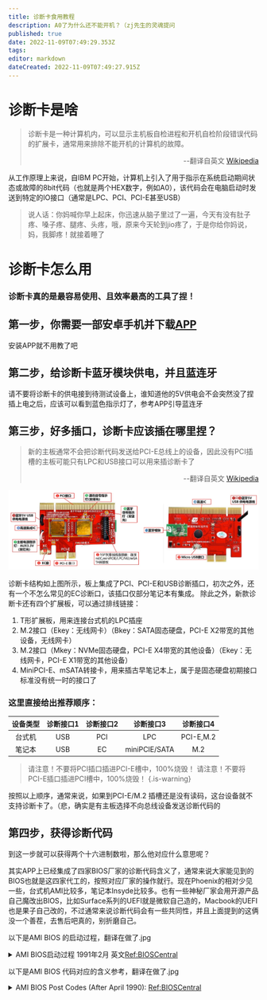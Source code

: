 ```yaml
---
title: 诊断卡食用教程
description: A0了为什么还不能开机？（zj先生的灵魂提问
published: true
date: 2022-11-09T07:49:29.353Z
tags: 
editor: markdown
dateCreated: 2022-11-09T07:49:27.915Z
---
```


# 诊断卡是啥
> 诊断卡是一种计算机内，可以显示主机板自检进程和开机自检阶段错误代码的扩展卡，通常用来排除不能开机的计算机的故障。 
> <p align="right">--翻译自英文 <a href="https://en.wikipedia.org/wiki/POST_card/">Wikipedia</a> </p>

从工作原理上来说，自IBM PC开始，计算机上引入了用于指示在系统启动期间状态或故障的8bit代码（也就是两个HEX数字，例如A0），该代码会在电脑启动时发送到特定的IO接口（通常是LPC、PCI、PCI-E甚至USB）  

> 说人话：你妈喊你早上起床，你迅速从脑子里过了一遍，今天有没有肚子疼、嗓子疼、腿疼、头疼，哦，原来今天轮到jio疼了，于是你给你妈说，妈，我脚疼！就接着睡了

# 诊断卡怎么用

### 诊断卡真的是最容易使用、且效率最高的工具了捏！

## 第一步，你需要一部安卓手机并下载[APP](http://nas.kjfwd.com:31200/sharing/nrdO5IuJ2)  

安装APP就不用教了吧

## 第二步，给诊断卡蓝牙模块供电，并且蓝连牙

请不要将诊断卡的供电接到待测试设备上，谁知道他的5V供电会不会突然没了捏
插上电之后，应该可以看到蓝色指示灯了，参考APP引导蓝连牙  

## 第三步，好多插口，诊断卡应该插在哪里捏？

> 新的主板通常不会把诊断代码发送给PCI-E总线上的设备，因此没有PCI插槽的主板可能只有LPC和USB接口可以用来插诊断卡了 
> <p align="right">--翻译自英文 <a href="https://en.wikipedia.org/wiki/POST_card/">Wikipedia</a> </p>

![postcard.jpg](/manual/img/post_postcard.jpg)

诊断卡结构如上图所示，板上集成了PCI、PCI-E和USB诊断插口，初次之外，还有一个不怎么常见的EC诊断口，该插口仅部分笔记本有集成。
除此之外，新款诊断卡还有四个扩展板，可以通过排线链接：
1. T形扩展板，用来连接台式机的LPC插座
2. M.2接口（Ekey：无线网卡）（Bkey：SATA固态硬盘，PCI-E X2带宽的其他设备，无线网卡）
3. M.2接口（Mkey：NVMe固态硬盘，PCI-E X4带宽的其他设备）（Ekey：无线网卡，PCI-E X1带宽的其他设备）
4. MiniPCI-E、mSATA转接卡，用来插古早笔记本上，属于是固态硬盘初期接口标准没有统一时的接口了

### 这里直接给出推荐顺序：

|   设备类型  |  诊断接口1  |  诊断接口2  |  诊断接口3  |  诊断接口4  |  
| :----: | :----: | :----: | :----: | :----: |
| 台式机  | USB |  PCI |  LPC |  PCI-E,M.2  |   
| 笔记本 | USB |  EC |  miniPCIE/SATA  |  M.2  |   

> 请注意！不要将PCI插口插进PCI-E槽中，100%烧毁！
> 请注意！不要将PCI-E插口插进PCI槽中，100%烧毁！
{.is-warning}  


按照以上顺序，通常来说，如果到PCI-E/M.2 插槽还是没有读码，这台设备就不支持诊断卡了。（悲，确实是有主板选择不向总线设备发送诊断代码的  

## 第四步，获得诊断代码

到这一步就可以获得两个十六进制数啦，那么他对应什么意思呢？  
  
其实APP上已经集成了四家BIOS厂家的诊断代码含义了，通常来说大家能见到的BIOS也就是这四家代工的，按照对应厂家的操作就行。现在Phoenix的相对少见一些，台式机AMI比较多，笔记本Insyde比较多。也有一些神秘厂家会用开源产品自己魔改出BIOS，比如Surface系列的UEFI就是微软自己造的，Macbook的UEFI也是果子自己改的，不过通常来说诊断代码会有一些共同性，并且上面提到的这俩没一个善茬，去售后吧真的，别折磨自己。

以下是AMI BIOS 的启动过程，翻译在做了.jpg  

<details>
<summary>AMI BIOS启动过程 1991年2月 英文<a href="http://www.bioscentral.com/postcodes/amibios.htm">Ref:BIOSCentral</a></summary>
<br>
  
|  Name  |  Post Procedures  |  启动阶段 |  
| :----: | :----: | :----: |  
|  NMI disable  |  NMI interrupt line to the CPU is disabled by setting bit 7 I?O port 70h (CMOS)  |  不可屏蔽中断禁用，类似于复位信号恢复 |  
| Power On Delay  | Once the keyboard controller gets power, it sets the hard and soft reset bits.  Check the keyboard controller or clock generator if a failure occurs |  检查键盘控制器电源，检查键盘控制器或时钟发生器是否失效  |  
| Initialize Chipsets | Check the BIOS, CLOCK and chipsets | 初始化芯片组、时钟和BIOS |  
| Reset Determination | The BIOS reads the bits in the keyboard controller to see if a hard or soft reset is required (a soft reset will not test memory above 64K).  Failure could be the BIOS or keyboard controller | 读取键盘确认是否需要软/硬重置，软重置不会重置64K以上的存储，其他可能导致软/硬重置的因素可能是BIOS或者键盘 |  
| ROM BIOS Checksum | 	The BIOS performs a checksum on itself and adds a preset factory value that should make it equal to 00.  If a failure occurs, check the BIOS chips | BIOS执行BIOS程序校验和自检，若校验和检测阶段出错，检查BIOS存储芯片 |  
| Keyboard Test | 	A command is sent to the 8042 keyboard controller which performs a test and sets a buffer space for commands.  After the buffer is defined the BIOS sends a command byte, writes data to the buffer, checks the high order bits of the internal keyboard controller and issues a No Operation (NOP) command | 向8042键盘控制器发送测试命令并设置命令缓存，之后会向缓存写数据并检查键盘是否会响应"误操作"命令 |  
| CMOS | Shutdown byte in CMOS RAM offset 0F is tested, the BIOS checksum calculated and diagnostic byte 0E updated before the CMOS RAM area is initialized and updated for date and time.  Check the RTC and CMOS chip or battery if a failure occurs |  |  
| DMA (8237) and PIC (8259) Disable | The DMA and Programmable Interrupt Controller are disabled before the POST proceeds and further.  Check the 8237 or 8259 chips if a failure occurs | 在后续POST过程中禁用<a href="https://nec.edu.np/faculty/pramodg/8237_DMA.pdf">DMA</a>和<a href="https://en.wikipedia.org/wiki/Intel_8259">PIC</a>控制器，如果有此阶段的错误代码检查8237和8259芯片 |  
| Video Disable | 	The video controller is disabled and port B initialized.  Check the video adapter if a failure occurs | 禁用视频控制器（ |  
| Chipset Initialized and Memory Detected | Memory addressed in 64K blocks.   Failure would be in the chipset.  If all memory is not seen, failure could be in a chip in the block after the last one seen |  |  
| PIT Test | The timing functions of the 8254 Programmable Interrupt Timer are tested.  The PIT and RTC chips normally cause errors here |  |  
| Memory Refresh | PIT's ability to refresh memory is tested.  If an XT, DMA controller #1 handles this.  Failure is normally the PIT (8254) in AT's or the 8237, DMA #1, in XT's |  |  
| Address Line | Test the address lines in the first 64K of RAM.  If a failure occurs, an address line may be the problem |  |  
| Base 64K | Data patterns are written to the first 64K of RAM, unless there is a bad RAM chip in which case you will get a failure |  |  
| Chipset Initialization | The PIT, PIC and DMA controllers are initialized |  |  
| Set Interrupt Table | Interrupt vector table used by PIC is installed in low memory, the first 2K |  |  
| 8042 Keyboard Controller Check | The BIOS reads the buffer area in the keyboard controller I/O port 60.  Failure here is normally the keyboard controller |  |  
| Video Tests | The type of video adapter is checked for, then a series of tests are performed on the adapter and monitor |  |  
| BIOS Data Area | The vector table is checked for proper operation and video memory verified before protected mode tests are entered into.   This is done so that any errors found are displayed on the monitor |  |  
| Protected Mode Tests | Perform reads and writes to all memory locations below 1MB.  Failure at this point indicate a bad RAM chip, the 8042 Keyboard Controller or a data line |  |  
| DMA Chips | The DMA registers are tested using a data pattern |  |  
| Final Initialization | 	these differ with each version.   Typically, the floppy and hard drives are tested and initialized and a check is made for serial and parallel devices.  The information gathered is then compared against the contents of the CMOS and you will see the results of any failures on the monitor |  |  
| BOOT | 	The BIOS hands over control to the Int 19 bootloader.  This is where you would see error messages such as non-system disk |  |  
  
  
</details> 

  

以下是AMI BIOS 代码对应的含义参考，翻译在做了.jpg

<details>
<summary>AMI BIOS Post Codes (After April 1990): <a href="http://www.bioscentral.com/postcodes/amibios.htm">Ref:BIOSCentral</a></summary>
<br>


|  code  |  meaning |   
| :----: | :----: |  
|  01	|  NMI is disabled and the i286 register test is about to start  |
|  02	|  i286 register test has passed  |
|  03	|  ROM BIOS checksum test (32KB from E8000h) passed OK  |
|  04	|  Passed keyboard controller test with and without mouse  |
|  05	|  Chipset initialized...DMA and interrupt controller disabled  |
|  06	|  Video system disabled and the system timer checks OK  |
|  07	|  8254 programmable interval timer initialized  |
|  08	|  Delta counter channel 2 initialization complete  |
|  09	|  Delta counter channel 1 initialization complete  |
|  0A	|  Delta counter channel 0 initialization complete  |
|  0B	|  Refresh started  |
|  0C	|  System timer started  |
|  0D	|  Refresh check OK  |
|  10	|  Ready to start 64KB base memory test  |
|  11	|  Address line test OK  |
|  12	|  64KB base memory test OK  |
|  15	|  ISA BIOS interrupt vectors initialized  |
|  17	|  Monochrome video mode OK  |
|  18	|  CGA color mode set OK  |
|  19	|  Attempting to pass control to video ROM at C0000h  |
|  1A	|  Returned from video ROM  |
|  1B	|  Shadow RAM enabled  |
|  1C	|  Display memory read/write test OK  |
|  1D	|  Alternate display memory read/write test OK  |
|  1E	|  Global equipment byte set for proper  |
|  1F	|  Ready to initialize video system  |
|  20	|  Finished setting video mode  |
|  21	|  ROM type 27256 verified  |
|  22	|  The power-on message is displayed  |
|  30	|  Ready to start the virtual mode memory test  |
|  31	|  Virtual memory mode test started  |
|  32	|  CPU has switched to virtual mode  |
|  33	|  Testing the memory address lines  |
|  34	|  Testing the memory address lines  |
|  35	|  Lower 1MB of RAM found  |
|  36	|  Memory size computation checks OK  |
|  37	|  Memory test in progress  |
|  38	|  Memory below 1MB is initialized  |
|  39	|  Memory above 1MB is initialized  |
|  3A	|  Memory size is displayed  |
|  3B	|  Ready to test the lower 1MB of RAM  |
|  3C	|  Memory test of lower 1MB OK  |
|  3D	|  Memory test above 1MB OK  |
|  3E	|  Ready to shutdown for real-mode testing  |
|  3F	|  Shutdown Ok - now in real mode  |
|  40	|  Cache memory now on...Ready to disable gate A 20  |
|  41	|  A20 line disabled successfully  |
|  42	|  i486 internal cache turned on  |
|  43	|  Ready to start DMA controller test  |
|  50	|  DMA page register test OK  |
|  51	|  Starting DMA controller 1 register test  |
|  52	|  DMA controller 1 test passed, starting DMA controller 2 register test  |
|  53	|  DMA controller 2 test passed  |
|  54	|  Ready to test latch on DMA controller 1 and 2  |
|  55	|  DMA controller 1 and 2 latch test OK  |
|  56	|  DMA controller 1 and 2 configured OK  |
|  57	|  8259 programmable interrupt controller initialized Ok  |
|  70	|  Start of keyboard test  |
|  71	|  Keyboard controller OK  |
|  72	|  Keyboard test OK...Starting mouse interface test  |
|  73	|  Keyboard and mouse global initialization OK  |
|  74	|  Display setup prompt.. Floppy setup ready to start  |
|  75	|  Floppy controller setup OK  |
|  76	|  hard disk setup ready to start  |
|  77	|  Hard disk controller setup OK  |
|  79	|  Ready to initialize timer data  |
|  7A	|  Timer data area initialized  |
|  7B	|  CMOS battery verified OK  |
|  7E	|  CMOS memory size updated  |
|  7F	|  Enable setup routine if Delete is pressed  |
|  80	|  Send control to adapter ROM at C800h to DE00h  |
|  81	|  Return from adapter ROM  |
|  82	|  Printer data initialization is OK  |
|  83	|  RS-232 data initialization is OK  |
|  84	|  80x87 check and test OK  |
|  85	|  Display any soft error message  |
|  86	|  Give control to ROM at E0000h  |
|  A0	|  Program the cache SRAM  |
|  A1	|  Check for external cache  |
|  A2	|  initialize EISA adapter card slots  |
|  A3	|  Test extended NMI in EISA system  |
|  00	|  Call the INT19 boot loader  |
</details>
